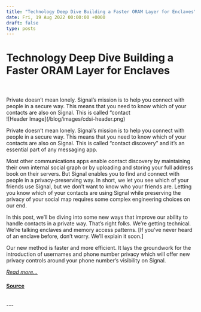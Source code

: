 ```yaml
---
title: "Technology Deep Dive Building a Faster ORAM Layer for Enclaves"
date: Fri, 19 Aug 2022 00:00:00 +0000
draft: false
type: posts
---
```

# Technology Deep Dive Building a Faster ORAM Layer for Enclaves

<br/>

<br/>
 Private doesn’t mean lonely. Signal’s mission is to help you connect with people in a secure way. This means that you need to know which of your contacts are also on Signal. This is called “contact
<br/>
![Header Image](/blog/images/cdsi-header.png)

Private doesn’t mean lonely. Signal’s mission is to help you connect with people in a secure way. This means that you need to know which of your contacts are also on Signal. This is called “contact discovery” and it’s an essential part of any messaging app.

Most other communications apps enable contact discovery by maintaining their own internal social graph or by uploading and storing your full address book on their servers. But Signal enables you to find and connect with people in a privacy-preserving way. In short, we let you see which of your friends use Signal, but we don’t want to know who your friends are. Letting you know which of your contacts are using Signal while preserving the privacy of your social map requires some complex engineering choices on our end.

In this post, we’ll be diving into some new ways that improve our ability to handle contacts in a private way. That’s right folks. We’re getting technical. We’re talking enclaves and memory access patterns. \[If you’ve never heard of an enclave before, don’t worry. We’ll explain it soon.\]

Our new method is faster and more efficient. It lays the groundwork for the introduction of usernames and phone number privacy which will offer new privacy controls around your phone number’s visibility on Signal.

[_Read more..._](https://signal.org/blog/building-faster-oram/)

#### [Source](https://signal.org/blog/building-faster-oram/)

<br/>
---
